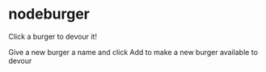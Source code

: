 # nodeburger

Click a burger to devour it!

Give a new burger a name and click Add to make a new burger available to devour
